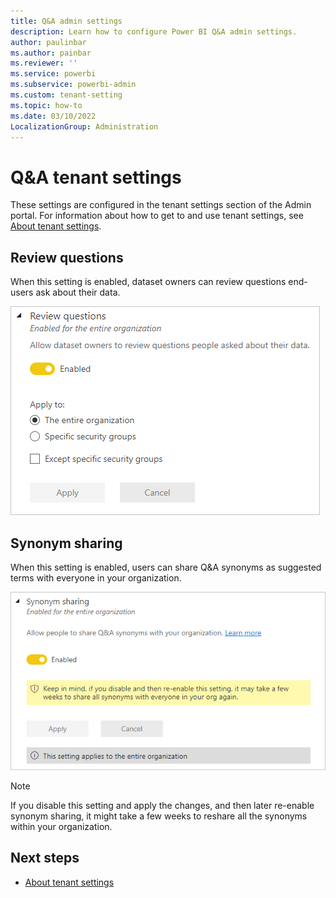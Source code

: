 ```yaml
---
title: Q&A admin settings
description: Learn how to configure Power BI Q&A admin settings.
author: paulinbar
ms.author: painbar
ms.reviewer: ''
ms.service: powerbi
ms.subservice: powerbi-admin
ms.custom: tenant-setting
ms.topic: how-to
ms.date: 03/10/2022
LocalizationGroup: Administration
---
```


# Q&A tenant settings

These settings are configured in the tenant settings section of the Admin portal. For information about how to get to and use tenant settings, see [About tenant settings](/power-bi/admin/service-admin-portal-about-tenant-settings).

## Review questions

When this setting is enabled, dataset owners can review questions end-users ask about their data.

![Screenshot of Q and A review questions admin setting.](media/tenant-settings/admin-setting-review-questions.png)

## Synonym sharing

When this setting is enabled, users can share Q&A synonyms as suggested terms with everyone in your organization.

![Screenshot of Q and A synonym sharing admin setting.](media/tenant-settings/admin-setting-synonym-sharing.png)

> [!NOTE]
> If you disable this setting and apply the changes, and then later re-enable synonym sharing, it might take a few weeks to reshare all the synonyms within your organization.

## Next steps

* [About tenant settings](/power-bi/admin/service-admin-portal-about-tenant-settings)